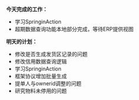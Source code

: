**今天完成的工作：**
 
- 学习SpringinAction
- 超期数据查询功能本地部分完成，等待ERP提供视图



**明天的计划：** 


- 修改是否生成发货区记录的问题
- 修改信用数据查询逻辑
- 学习SpringinAction
- 框架协议增加批量生成
- 提单人与ownerid调整的问题
- 研究物料未停用的问题
